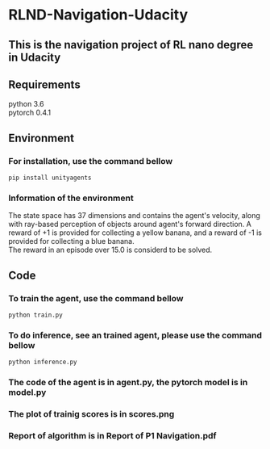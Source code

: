 # RLND-Navigation-Udacity
## This is the navigation project of RL nano degree in Udacity

## Requirements 
python 3.6 <br>pytorch 0.4.1<br>

## Environment
### For installation, use the command bellow
```
pip install unityagents
```
### Information of the environment
The state space has 37 dimensions and contains the agent's velocity, along with ray-based perception of objects around agent's forward direction. A reward of +1 is provided for collecting a yellow banana, and a reward of -1 is provided for collecting a blue banana.<br> The reward in an episode over 15.0 is considerd to be solved.

## Code
### To train the agent, use the command bellow
```
python train.py
```
### To do inference, see an trained agent, please use the command bellow
```
python inference.py
```
### The code of the agent is in agent.py, the pytorch model is in model.py
### The plot of trainig scores is in scores.png
### Report of algorithm is in Report of P1 Navigation.pdf


